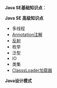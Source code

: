 
**Java SE基础知识点**：



**Java SE 高级知识点**

- 多线程
- [Annotation注解](https://github.com/13767004362/JavaTraining/tree/master/AnnotationDemo)
- [反射](https://github.com/13767004362/JavaTraining/tree/master/ReflectionDemo)
- 枚举
- 泛型
- IO
- 类集
- [ClasssLoader加载器](https://github.com/13767004362/JavaTraining/tree/master/ClassLoaderDemo)

**Java设计模式**



